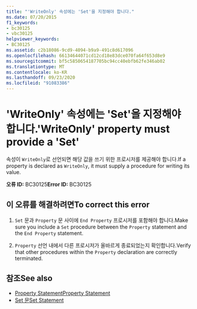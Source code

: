 ```yaml
---
title: "'WriteOnly' 속성에는 'Set'을 지정해야 합니다."
ms.date: 07/20/2015
f1_keywords:
- bc30125
- vbc30125
helpviewer_keywords:
- BC30125
ms.assetid: c2b18086-9cd9-4094-b9a9-491c8d617096
ms.openlocfilehash: 66134644071cd12cd18e83dce070fa64f653d8e9
ms.sourcegitcommit: bf5c5850654187705bc94cc40ebfb62fe346ab02
ms.translationtype: MT
ms.contentlocale: ko-KR
ms.lasthandoff: 09/23/2020
ms.locfileid: "91083386"
---
```

# <a name="writeonly-property-must-provide-a-set"></a><span data-ttu-id="135c0-102">'WriteOnly' 속성에는 'Set'을 지정해야 합니다.</span><span class="sxs-lookup"><span data-stu-id="135c0-102">'WriteOnly' property must provide a 'Set'</span></span>

<span data-ttu-id="135c0-103">속성이 `WriteOnly`로 선언되면 해당 값을 쓰기 위한 프로시저를 제공해야 합니다.</span><span class="sxs-lookup"><span data-stu-id="135c0-103">If a property is declared as `WriteOnly`, it must supply a procedure for writing its value.</span></span>  
  
 <span data-ttu-id="135c0-104">**오류 ID:** BC30125</span><span class="sxs-lookup"><span data-stu-id="135c0-104">**Error ID:** BC30125</span></span>  
  
## <a name="to-correct-this-error"></a><span data-ttu-id="135c0-105">이 오류를 해결하려면</span><span class="sxs-lookup"><span data-stu-id="135c0-105">To correct this error</span></span>  
  
1. <span data-ttu-id="135c0-106">`Set` 문과 `Property` 문 사이에 `End Property` 프로시저를 포함해야 합니다.</span><span class="sxs-lookup"><span data-stu-id="135c0-106">Make sure you include a `Set` procedure between the `Property` statement and the `End Property` statement.</span></span>  
  
2. <span data-ttu-id="135c0-107">`Property` 선언 내에서 다른 프로시저가 올바르게 종료되었는지 확인합니다.</span><span class="sxs-lookup"><span data-stu-id="135c0-107">Verify that other procedures within the `Property` declaration are correctly terminated.</span></span>  
  
## <a name="see-also"></a><span data-ttu-id="135c0-108">참조</span><span class="sxs-lookup"><span data-stu-id="135c0-108">See also</span></span>

- [<span data-ttu-id="135c0-109">Property Statement</span><span class="sxs-lookup"><span data-stu-id="135c0-109">Property Statement</span></span>](../language-reference/statements/property-statement.md)
- [<span data-ttu-id="135c0-110">Set 문</span><span class="sxs-lookup"><span data-stu-id="135c0-110">Set Statement</span></span>](../language-reference/statements/set-statement.md)
